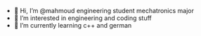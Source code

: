 - 👋 Hi, I’m @mahmoud engineering student mechatronics major
- 👀 I’m interested in engineering and coding stuff
- 🌱 I’m currently learning c++ and german

<!---
mahmoudadel19/mahmoudadel19 is a ✨ special ✨ repository because its `README.md` (this file) appears on your GitHub profile.
You can click the Preview link to take a look at your changes.
--->
